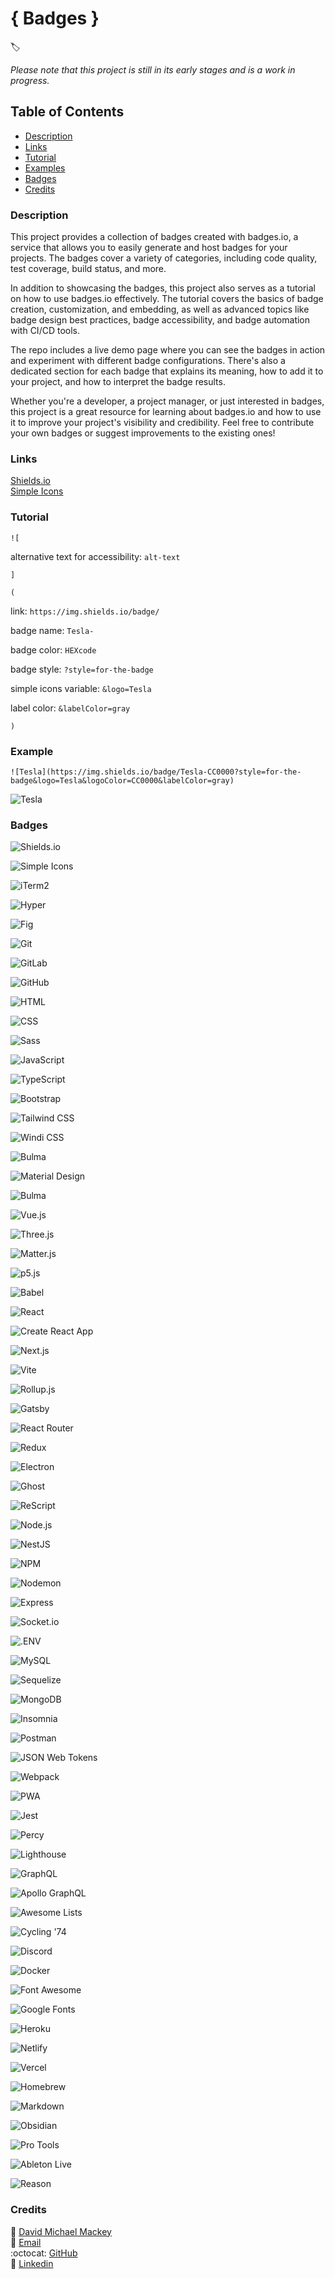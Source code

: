 # { Badges }
🏷

*Please note that this project is still in its early stages and is a work in progress.*

## Table of Contents

- [Description](#description)
- [Links](#links)
- [Tutorial](#tutorial)
- [Examples](#examples)
- [Badges](#badges)
- [Credits](#credits)

### Description

This project provides a collection of badges created with badges.io, a service that allows you to easily generate and host badges for your projects. The badges cover a variety of categories, including code quality, test coverage, build status, and more.

In addition to showcasing the badges, this project also serves as a tutorial on how to use badges.io effectively. The tutorial covers the basics of badge creation, customization, and embedding, as well as advanced topics like badge design best practices, badge accessibility, and badge automation with CI/CD tools.

The repo includes a live demo page where you can see the badges in action and experiment with different badge configurations. There's also a dedicated section for each badge that explains its meaning, how to add it to your project, and how to interpret the badge results.

Whether you're a developer, a project manager, or just interested in badges, this project is a great resource for learning about badges.io and how to use it to improve your project's visibility and credibility. Feel free to contribute your own badges or suggest improvements to the existing ones!

### Links

[Shields.io](https://shields.io/)
<br>
[Simple Icons](https://simpleicons.org/)

### Tutorial

`![` 

alternative text for accessibility: `alt-text` 

`]` 

`(`

link: `https://img.shields.io/badge/` 

badge name: `Tesla-` 

badge color: `HEXcode` 

badge style: `?style=for-the-badge` 

simple icons variable: `&logo=Tesla` 

label color: `&labelColor=gray`

`)`


### Example

`![Tesla](https://img.shields.io/badge/Tesla-CC0000?style=for-the-badge&logo=Tesla&logoColor=CC0000&labelColor=gray)`

![Tesla](https://img.shields.io/badge/Tesla-CC0000?style=for-the-badge&logo=Tesla&logoColor=CC0000&labelColor=gray)


### Badges

![Shields.io](https://img.shields.io/badge/Shields.io-000000?style=for-the-badge&logo=Shields.io&logoColor=000000&labelColor=gray)

![Simple Icons](https://img.shields.io/badge/Simple_Icons-000000?style=for-the-badge&logo=Simple-Icons&logoColor=000000&labelColor=gray)

![iTerm2](https://img.shields.io/badge/iTerm2-000000?style=for-the-badge&logo=iTerm2&logoColor=000000&labelColor=gray)

![Hyper](https://img.shields.io/badge/Hyper-000000?style=for-the-badge&logo=Hyper&logoColor=000000&labelColor=gray)

![Fig](https://img.shields.io/badge/Fig-000000?style=for-the-badge&logo=Fig&logoColor=000000&labelColor=gray)

![Git](https://img.shields.io/badge/Git-F05032?style=for-the-badge&logo=Git&logoColor=F05032&labelColor=gray)

![GitLab](https://img.shields.io/badge/GitLab-FC6D26?style=for-the-badge&logo=GitLab&logoColor=FC6D26&labelColor=gray)

![GitHub](https://img.shields.io/badge/GitHub-181717?style=for-the-badge&logo=GitHub&logoColor=181717&labelColor=gray)

![HTML](https://img.shields.io/badge/HTML-E34F26?style=for-the-badge&logo=HTML5&logoColor=E34F26&labelColor=gray)

![CSS](https://img.shields.io/badge/CSS-1572B6?style=for-the-badge&logo=CSS3&logoColor=1572B6&labelColor=gray)

![Sass](https://img.shields.io/badge/Sass-CC6699?style=for-the-badge&logo=Sass&logoColor=CC6699&labelColor=gray)

![JavaScript](https://img.shields.io/badge/JavaScript-F7DF1E?style=for-the-badge&logo=JavaScript&logoColor=F7DF1E&labelColor=gray)

![TypeScript](https://img.shields.io/badge/TypeScript-3178C6?style=for-the-badge&logo=TypeScript&logoColor=3178C6&labelColor=gray)

![Bootstrap](https://img.shields.io/badge/Bootstrap-7952B3?style=for-the-badge&logo=Bootstrap&logoColor=7952B3&labelColor=gray)

![Tailwind CSS](https://img.shields.io/badge/Tailwind_CSS-06B6D4?style=for-the-badge&logo=Tailwind-CSS&logoColor=06B6D4&labelColor=gray)

![Windi CSS](https://img.shields.io/badge/Windi_CSS-48B0F1?style=for-the-badge&logo=Windi-CSS&logoColor=48B0F1&labelColor=gray)

![Bulma](https://img.shields.io/badge/Bulma-00D1B2?style=for-the-badge&logo=Bulma&logoColor=00D1B2&labelColor=gray)

![Material Design](https://img.shields.io/badge/Material_Design-757575?style=for-the-badge&logo=Material-Design&logoColor=757575&labelColor=gray)

![Bulma](https://img.shields.io/badge/Bulma-00D1B2?style=for-the-badge&logo=Bulma&logoColor=00D1B2&labelColor=gray)

![Vue.js](https://img.shields.io/badge/Vue.js-4FC08D?style=for-the-badge&logo=Vue.js&logoColor=4FC08D&labelColor=gray)

![Three.js](https://img.shields.io/badge/Three.js-000000?style=for-the-badge&logo=Three.js&logoColor=000000&labelColor=gray)

![Matter.js](https://img.shields.io/badge/Matter.js-4B5562?style=for-the-badge&logo=Matter.js&logoColor=4B5562&labelColor=gray)

![p5.js](https://img.shields.io/badge/p5.js-ED225D?style=for-the-badge&logo=p5.js&logoColor=ED225D&labelColor=gray)

![Babel](https://img.shields.io/badge/Babel-F9DC3E?style=for-the-badge&logo=Babel&logoColor=F9DC3E&labelColor=gray)

![React](https://img.shields.io/badge/React-61DAFB?style=for-the-badge&logo=React&logoColor=61DAFB&labelColor=gray)

![Create React App](https://img.shields.io/badge/Create_React_App-09D3AC?style=for-the-badge&logo=Create-React-App&logoColor=09D3AC&labelColor=gray)

![Next.js](https://img.shields.io/badge/Next.js-000000?style=for-the-badge&logo=Next.js&logoColor=000000&labelColor=gray)

![Vite](https://img.shields.io/badge/Vite-646CFF?style=for-the-badge&logo=Vite&logoColor=646CFF&labelColor=gray)

![Rollup.js](https://img.shields.io/badge/Rollup.js-EC4A3F?style=for-the-badge&logo=Rollup.js&logoColor=EC4A3F&labelColor=gray)

![Gatsby](https://img.shields.io/badge/Gatsby-663399?style=for-the-badge&logo=Gatsby&logoColor=663399&labelColor=gray)

![React Router](https://img.shields.io/badge/React_Router-CA4245?style=for-the-badge&logo=React-Router&logoColor=CA4245&labelColor=gray)

![Redux](https://img.shields.io/badge/Redux-764ABC?style=for-the-badge&logo=Redux&logoColor=764ABC&labelColor=gray)

![Electron](https://img.shields.io/badge/Electron-47848F?style=for-the-badge&logo=Electron&logoColor=47848F&labelColor=gray)

![Ghost](https://img.shields.io/badge/Ghost-15171A?style=for-the-badge&logo=Ghost&logoColor=15171A&labelColor=gray)

![ReScript](https://img.shields.io/badge/ReScript-E6484F?style=for-the-badge&logo=ReScript&logoColor=E6484F&labelColor=gray)

![Node.js](https://img.shields.io/badge/Node.js-339933?style=for-the-badge&logo=Node.js&logoColor=339933&labelColor=gray)

![NestJS](https://img.shields.io/badge/NestJS-E0234E?style=for-the-badge&logo=NestJS&logoColor=E0234E&labelColor=gray)

![NPM](https://img.shields.io/badge/NPM-CB3837?style=for-the-badge&logo=NPM&logoColor=CB3837&labelColor=gray)

![Nodemon](https://img.shields.io/badge/Nodemon-76D04B?style=for-the-badge&logo=Nodemon&logoColor=76D04B&labelColor=gray)

![Express](https://img.shields.io/badge/Express-000000?style=for-the-badge&logo=Express&logoColor=000000&labelColor=gray)

![Socket.io](https://img.shields.io/badge/Socket.io-010101?style=for-the-badge&logo=Socket.io&logoColor=010101&labelColor=gray)

![.ENV](https://img.shields.io/badge/.ENV-ECD53F?style=for-the-badge&logo=.ENV&logoColor=ECD53F&labelColor=gray)

![MySQL](https://img.shields.io/badge/MySQL-4479A1?style=for-the-badge&logo=MySQL&logoColor=4479A1&labelColor=gray)

![Sequelize](https://img.shields.io/badge/Sequelize-52B0E7?style=for-the-badge&logo=Sequelize&logoColor=52B0E7&labelColor=gray)

![MongoDB](https://img.shields.io/badge/MongoDB-47A248?style=for-the-badge&logo=MongoDB&logoColor=47A248&labelColor=gray)

![Insomnia](https://img.shields.io/badge/Insomnia-4000BF?style=for-the-badge&logo=Insomnia&logoColor=4000BF&labelColor=gray)

![Postman](https://img.shields.io/badge/Postman-FF6C37?style=for-the-badge&logo=Postman&logoColor=FF6C37&labelColor=gray)

![JSON Web Tokens](https://img.shields.io/badge/JSON_Web_Tokens-000000?style=for-the-badge&logo=JSON-Web-Tokens&logoColor=000000&labelColor=gray)

![Webpack](https://img.shields.io/badge/Webpack-8DD6F9?style=for-the-badge&logo=Webpack&logoColor=8DD6F9&labelColor=gray)

![PWA](https://img.shields.io/badge/PWA-5A0FC8?style=for-the-badge&logo=PWA&logoColor=5A0FC8&labelColor=gray)

![Jest](https://img.shields.io/badge/Jest-C21325?style=for-the-badge&logo=Jest&logoColor=C21325&labelColor=gray)

![Percy](https://img.shields.io/badge/Percy-9E66BF?style=for-the-badge&logo=Percy&logoColor=9E66BF&labelColor=gray)

![Lighthouse](https://img.shields.io/badge/Lighthouse-F44B21?style=for-the-badge&logo=Lighthouse&logoColor=F44B21&labelColor=gray)

![GraphQL](https://img.shields.io/badge/GraphQL-E10098?style=for-the-badge&logo=GraphQL&logoColor=E10098&labelColor=gray)

![Apollo GraphQL](https://img.shields.io/badge/Apollo_GraphQL-311C87?style=for-the-badge&logo=Apollo-GraphQL&logoColor=311C87&labelColor=gray)

![Awesome Lists](https://img.shields.io/badge/Awesome_Lists-FC60A8?style=for-the-badge&logo=Awesome-Lists&logoColor=FC60A8&labelColor=gray)

![Cycling '74](https://img.shields.io/badge/Cycling_'74-111111?style=for-the-badge&logo=Cycling-'74&logoColor=111111&labelColor=gray)

![Discord](https://img.shields.io/badge/Discord-5865F2?style=for-the-badge&logo=Discord&logoColor=5865F2&labelColor=gray)

![Docker](https://img.shields.io/badge/Docker-2496ED?style=for-the-badge&logo=Docker&logoColor=2496ED&labelColor=gray)

![Font Awesome](https://img.shields.io/badge/Font_Awesome-528DD7?style=for-the-badge&logo=Font-Awesome&logoColor=528DD7&labelColor=gray)

![Google Fonts](https://img.shields.io/badge/Google_Fonts-4285F4?style=for-the-badge&logo=Google-Fonts&logoColor=4285F4&labelColor=gray)

![Heroku](https://img.shields.io/badge/Heroku-430098?style=for-the-badge&logo=Heroku&logoColor=430098&labelColor=gray)

![Netlify](https://img.shields.io/badge/Netlify-00C7B7?style=for-the-badge&logo=Netlify&logoColor=00C7B7&labelColor=gray)

![Vercel](https://img.shields.io/badge/Vercel-000000?style=for-the-badge&logo=Vercel&logoColor=000000&labelColor=gray)

![Homebrew](https://img.shields.io/badge/Homebrew-FBB040?style=for-the-badge&logo=Homebrew&logoColor=FBB040&labelColor=gray)

![Markdown](https://img.shields.io/badge/Markdown-000000?style=for-the-badge&logo=Markdown&logoColor=000000&labelColor=gray)

![Obsidian](https://img.shields.io/badge/Obsidian-483699?style=for-the-badge&logo=Obsidian&logoColor=483699&labelColor=gray)

![Pro Tools](https://img.shields.io/badge/Pro_Tools-7ACB10?style=for-the-badge&logo=Pro-Tools&logoColor=7ACB10&labelColor=gray)

![Ableton Live](https://img.shields.io/badge/Ableton_Live-000000?style=for-the-badge&logo=Ableton-Live&logoColor=000000&labelColor=gray)

![Reason](https://img.shields.io/badge/Reason-DD4B39?style=for-the-badge&logo=Reason&logoColor=DD4B39&labelColor=gray)

### Credits

:bust_in_silhouette: [David Michael Mackey](https://www.notion.so/davidmichaelmackey/David-Mackey-a59ce61a996840d6a933e3b135673467?pvs=4)
<br>
:email: [Email](mailto:davidmackey@hey.com)
<br>
:octocat: [GitHub](https://github.com/davidmichaelmackey/)
<br>
:briefcase: [Linkedin](https://linkedin.com/in/davidmichaelmackey/)
